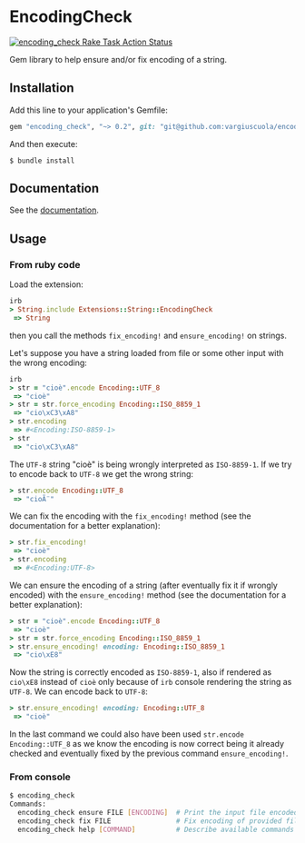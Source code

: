 # EncodingCheck

<p align="left">
  <a href="https://github.com/vargiuscuola/encoding_check"><img alt="encoding_check Rake Task Action Status" src="https://github.com/vargiuscuola/encoding_check/workflows/RakeTask/badge.svg"></a>
</p>

Gem library to help ensure and/or fix encoding of a string.

## Installation

Add this line to your application's Gemfile:

```ruby
gem "encoding_check", "~> 0.2", git: "git@github.com:vargiuscuola/encoding_check.git", branch: :main
```

And then execute:

    $ bundle install

## Documentation

See the [documentation](https://vargiuscuola.github.io/encoding_check/).

## Usage

### From ruby code

Load the extension:

```ruby
irb
> String.include Extensions::String::EncodingCheck
 => String
```
 
then you call the methods `fix_encoding!` and `ensure_encoding!` on strings.

Let's suppose you have a string loaded from file or some other input with the wrong encoding:

```ruby
irb
> str = "cioè".encode Encoding::UTF_8
 => "cioè"
> str = str.force_encoding Encoding::ISO_8859_1
 => "cio\xC3\xA8"
> str.encoding
 => #<Encoding:ISO-8859-1>
> str
 => "cio\xC3\xA8"
```

The `UTF-8` string "cioè" is being wrongly interpreted as `ISO-8859-1`.
If we try to encode back to `UTF-8` we get the wrong string:

```ruby
> str.encode Encoding::UTF_8
 => "cioÃ¨"
```

We can fix the encoding with the `fix_encoding!` method (see the documentation for a better explanation):
 
```ruby
> str.fix_encoding!
 => "cioè"
> str.encoding
 => #<Encoding:UTF-8>
```

We can ensure the encoding of a string (after eventually fix it if wrongly encoded) with the `ensure_encoding!` method (see the documentation for a better explanation):
 
```ruby
> str = "cioè".encode Encoding::UTF_8
 => "cioè"
> str = str.force_encoding Encoding::ISO_8859_1
> str.ensure_encoding! encoding: Encoding::ISO_8859_1
 => "cio\xE8"
```

Now the string is correctly encoded as `ISO-8859-1`, also if rendered as `cio\xE8` instead of `cioè` only because of `irb` console rendering the string as `UTF-8`.
We can encode back to `UTF-8`:

```ruby
> str.ensure_encoding! encoding: Encoding::UTF_8
 => "cioè"
```

In the last command we could also have been used `str.encode Encoding::UTF_8` as we know the encoding is now correct being it already checked and eventually fixed by the previous command `ensure_encoding!`.


### From console

```sh
$ encoding_check
Commands:
  encoding_check ensure FILE [ENCODING]  # Print the input file encoded in the provided encoding
  encoding_check fix FILE                # Fix encoding of provided file
  encoding_check help [COMMAND]          # Describe available commands or one specific command
```
